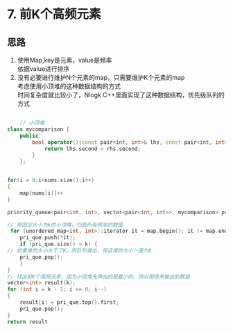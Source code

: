 # 7. 前K个高频元素

## 思路
1. 使用Map,key是元素，value是频率<br>
依据value进行排序<br>
2. 没有必要进行维护N个元素的map，只需要维护K个元素的map<br>
考虑使用小顶堆的这种数据结构的方式<br>
时间复杂度就比较小了，Nlogk
C++里面实现了这种数据结构，优先级队列的方式
``` C++

    // 小顶堆
class mycomparison {
    public:
        bool operator()(const pair<int, int>& lhs, const pair<int, int>& rhs) {
            return lhs.second > rhs.second;
        }
    };


for(i = 0;i<nums.size();i++)
{
    map[nums[i]]++
}

priority_queue<pair<int, int>, vector<pair<int, int>>, mycomparison> pri_que;

// 用固定大小为k的小顶堆，扫面所有频率的数值
 for (unordered_map<int, int>::iterator it = map.begin(); it != map.end(); it++) {
    pri_que.push(*it);
    if (pri_que.size() > k) { 
// 如果堆的大小大于了K，则队列弹出，保证堆的大小一直为k
    pri_que.pop();
    }
}
// 找出前K个高频元素，因为小顶堆先弹出的是最小的，所以倒序来输出到数组
vector<int> result(k);
for (int i = k - 1; i >= 0; i--)
{
    result[i] = pri_que.top().first;
    pri_que.pop();
}
return result


```